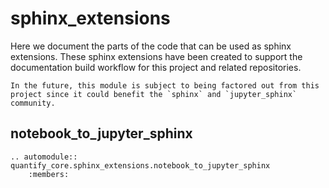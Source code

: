 # sphinx_extensions

Here we document the parts of the code that can be used as sphinx extensions. These sphinx extensions have been created to support the documentation build workflow for this project and related repositories.

```{warning}
In the future, this module is subject to being factored out from this project since it could benefit the `sphinx` and `jupyter_sphinx` community.
```

## notebook_to_jupyter_sphinx

```{eval-rst}
.. automodule:: quantify_core.sphinx_extensions.notebook_to_jupyter_sphinx
    :members:
```
